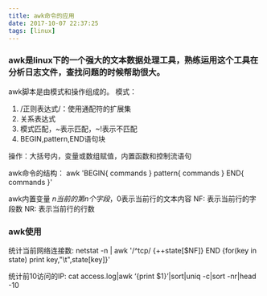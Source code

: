 ```yaml
---
title: awk命令的应用
date: 2017-10-07 22:37:25
tags: [linux]
---
```


### awk是linux下的一个强大的文本数据处理工具，熟练运用这个工具在分析日志文件，查找问题的时候帮助很大。
awk脚本是由模式和操作组成的。
模式：
  1. /正则表达式/：使用通配符的扩展集
  2. 关系表达式
  3. 模式匹配，~表示匹配，~!表示不匹配
  4. BEGIN,pattern,END语句块
<!--more-->
操作：大括号内，变量或数组赋值，内置函数和控制流语句

awk命令的结构：
awk 'BEGIN{ commands } pattern{ commands } END{ commands }'

awk内置变量
$n 当前的第n个字段，$0表示当前行的文本内容
NF: 表示当前行的字段数
NR: 表示当前行的行数

### awk使用
统计当前网络连接数:
netstat -n | awk '/^tcp/ {++state[$NF]} END {for(key in state) print key,"\t",state[key]}'

统计前10访问的IP:
cat access.log|awk ‘{print $1}’|sort|uniq -c|sort -nr|head -10

